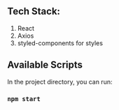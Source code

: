## Tech Stack: 

1. React
2. Axios
3. styled-components for styles


## Available Scripts
In the project directory, you can run:

### `npm start`

